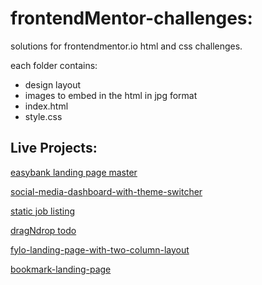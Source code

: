 # frontendMentor-challenges:

solutions for frontendmentor.io html and css challenges.

each folder contains:

- design layout
- images to embed in the html in jpg format
- index.html
- style.css

## Live Projects:

[easybank landing page master](https://frontendmentor-easybank-landing-page.netlify.app/)

[social-media-dashboard-with-theme-switcher](https://frontendmentor-social-media-dashboard-with-theme-switcher.netlify.app/)

[static job listing](https://frontendmentor-static-job-listing.netlify.app/)

[dragNdrop todo](https://fronendmentor-todo-app.netlify.app/)

[fylo-landing-page-with-two-column-layout](https://frontendmentor-fylo-landing-page-with-two-column-layout.netlify.app/)

[bookmark-landing-page](https://fronendmentor-bookmark-landing-page.netlify.app/)









